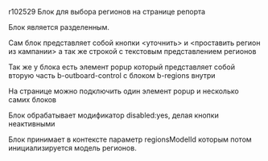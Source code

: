 r102529
Блок для выбора регионов на странице репорта

Блок является разделенным.

Сам блок представляет собой кнопки <уточнить> и <проставить регион из кампании>
а так же строкой с текстовым представлением регионов

Так же у блока есть элемент popup который представляет собой вторую часть
b-outboard-control с блоком b-regions внутри

На странице можно подключить один элемент popup и несколько самих блоков

Блок обрабатывает модификатор  disabled:yes, делая кнопки неактивными

Блок принимает в контексте параметр regionsModelId которым потом инициализируется модель регионов.

